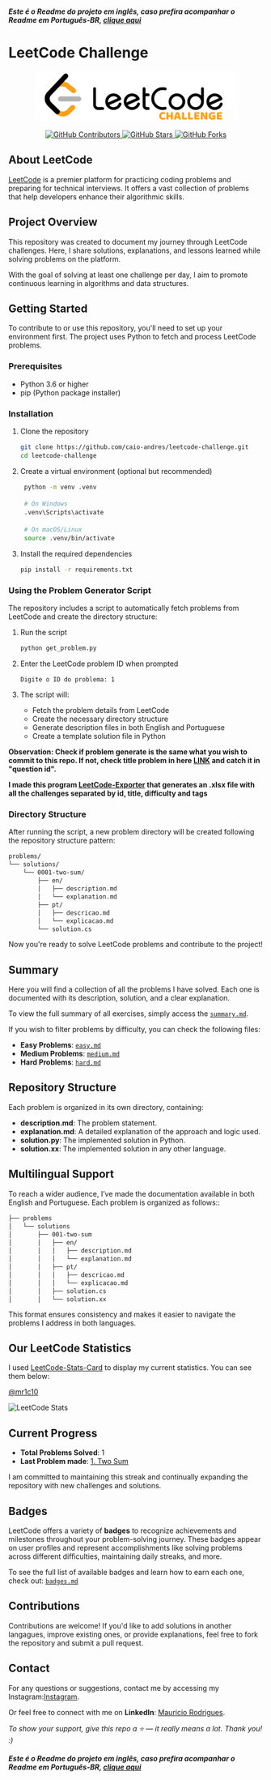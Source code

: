 ##### Este é o Readme do projeto _em inglês_, caso prefira acompanhar o Readme em Português-BR, [clique aqui](README-PT.md)

# LeetCode Challenge

<p align="center">
  <img src="Media/Image/leetcode-challenge.png" alt="LeetCode Logo" width="400">
</p>

<p align="center">
  <a href="https://github.com/mr1c10/leetcode-challenge/graphs/contributors">
    <img src="https://img.shields.io/github/contributors/mr1c10/leetcode-challenge?color=ffa116&logo=github&style=flat-square" alt="GitHub Contributors">
  </a>
  <a href="https://github.com/mr1c10/leetcode-challenge/stargazers">
    <img src="https://img.shields.io/github/stars/mr1c10/leetcode-challenge?color=ffa116&logo=github&style=flat-square" alt="GitHub Stars">
  </a>
  <a href="https://github.com/mr1c10/leetcode-challenge/forks">
    <img src="https://img.shields.io/github/forks/mr1c10/leetcode-challenge?color=ffa116&logo=github&style=flat-square" alt="GitHub Forks">
  </a>
</p>

## About LeetCode

[LeetCode](https://leetcode.com) is a premier platform for practicing coding problems and preparing for technical interviews. It offers a vast collection of problems that help developers enhance their algorithmic skills.

## Project Overview

This repository was created to document my journey through LeetCode challenges. Here, I share solutions, explanations, and lessons learned while solving problems on the platform.

With the goal of solving at least one challenge per day, I aim to promote continuous learning in algorithms and data structures.

## Getting Started

To contribute to or use this repository, you'll need to set up your environment first. The project uses Python to fetch and process LeetCode problems.

### Prerequisites

- Python 3.6 or higher
- pip (Python package installer)

### Installation

1. Clone the repository

   ```bash
   git clone https://github.com/caio-andres/leetcode-challenge.git
   cd leetcode-challenge
   ```

2. Create a virtual environment (optional but recommended)

   ```bash
    python -m venv .venv

    # On Windows
    .venv\Scripts\activate

    # On macOS/Linux
    source .venv/bin/activate
   ```

3. Install the required dependencies

   ```bash
   pip install -r requirements.txt
   ```

### Using the Problem Generator Script

The repository includes a script to automatically fetch problems from LeetCode and create the directory structure:

1. Run the script

   ```bash
   python get_problem.py
   ```

2. Enter the LeetCode problem ID when prompted

   ```
   Digite o ID do problema: 1
   ```

3. The script will:
   - Fetch the problem details from LeetCode
   - Create the necessary directory structure
   - Generate description files in both English and Portuguese
   - Create a template solution file in Python


**Observation: Check if problem generate is the same what you wish to commit to this repo.
If not, check title problem in here <a href="https://leetcode.com/api/problems/all/">LINK</a> and catch it in "question id".**

**I made this program [LeetCode-Exporter](https://github.com/MR1C10/LeetCode-Exporter) that generates an .xlsx file with all the challenges separated by id, title, difficulty and tags**

### Directory Structure

After running the script, a new problem directory will be created following the repository structure pattern:

```
problems/
└── solutions/
    └── 0001-two-sum/
        ├── en/
        │   ├── description.md
        │   └── explanation.md
        ├── pt/
        │   ├── descricao.md
        │   └── explicacao.md
        └── solution.cs
```

Now you're ready to solve LeetCode problems and contribute to the project!

## Summary

Here you will find a collection of all the problems I have solved. Each one is documented with its description, solution, and a clear explanation.

To view the full summary of all exercises, simply access the [`summary.md`](problems/summary.md).

If you wish to filter problems by difficulty, you can check the following files:

- **Easy Problems**: [`easy.md`](problems/easy.md)
- **Medium Problems**: [`medium.md`](problems/medium.md)
- **Hard Problems**: [`hard.md`](problems/hard.md)

## Repository Structure

Each problem is organized in its own directory, containing:

- **description.md**: The problem statement.
- **explanation.md**: A detailed explanation of the approach and logic used.
- **solution.py**: The implemented solution in Python.
- **solution.xx**: The implemented solution in any other language.

## Multilingual Support

To reach a wider audience, I’ve made the documentation available in both English and Portuguese. Each problem is organized as follows::

```
├── problems
│   └── solutions
│       ├── 001-two-sum
│       │   ├── en/
│       │   │   ├── description.md
│       │   │   └── explanation.md
│       │   ├── pt/
│       │   │   ├── descricao.md
│       │   │   └── explicacao.md
│       │   ├── solution.cs
│       │   └── solution.xx
```

This format ensures consistency and makes it easier to navigate the problems I address in both languages.

## Our LeetCode Statistics

I used [LeetCode-Stats-Card](https://github.com/JacobLinCool/LeetCode-Stats-Card) to display my current statistics. You can see them below:

[@mr1c10](https://github.com/mr1c10)

![LeetCode Stats](https://leetcard.jacoblin.cool/mr1c10?theme=dark&font=Baloo%202)

## Current Progress



- **Total Problems Solved**: 1
- **Last Problem made**: [1. Two Sum](problems/solutions/0001-two-sum/solution.cs)


I am committed to maintaining this streak and continually expanding the repository with new challenges and solutions.

## Badges

LeetCode offers a variety of **badges** to recognize achievements and milestones throughout your problem-solving journey. These badges appear on user profiles and represent accomplishments like solving problems across different difficulties, maintaining daily streaks, and more.

To see the full list of available badges and learn how to earn each one, check out: [`badges.md`](badges/badges.md)

## Contributions

Contributions are welcome! If you'd like to add solutions in another langagues, improve existing ones, or provide explanations, feel free to fork the repository and submit a pull request.

<!-- ## Contributors -->

## Contact

For any questions or suggestions, contact me by accessing my Instagram:[Instagram](https://instagram.com/_mau_rodrigues).

Or feel free to connect with me on **LinkedIn**: [Mauricio Rodrigues](https://www.linkedin.com/in/mr1c10).

_To show your support, give this repo a ⭐ — it really means a lot. Thank you! :)_

##### Este é o Readme do projeto _em inglês_, caso prefira acompanhar o Readme em Português-BR, [clique aqui](README-PT.md)
